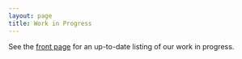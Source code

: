 ```yaml
---
layout: page
title: Work in Progress
---
```


See the [front page](/) for an up-to-date listing of our work in progress.